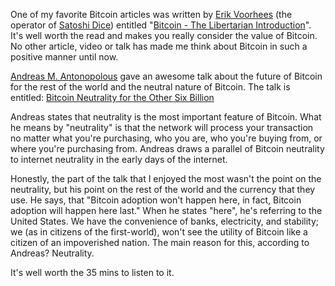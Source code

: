<!--
title: Money for the Other Six Billion
publish: 2013-06-27
tags: Bitcoin
-->

One of my favorite Bitcoin articles was written by [Erik Voorhees][erik] (the operator of [Satoshi Dice][satoshi]) entitled "[Bitcoin - The Libertarian Introduction][bitcoinlib]". It's well worth the read and makes you really consider the value of Bitcoin. No other article, video or talk has made me think about Bitcoin in such a positive manner until now.

[Andreas M. Antonopolous][andreas] gave an awesome talk about the future of Bitcoin for the rest of the world and the neutral nature of Bitcoin. The talk is entitled: [Bitcoin Neutrality for the Other Six Billion](https://soundcloud.com/mindtomatter/conference-2013-andreas-m)

Andreas states that neutrality is the most important feature of Bitcoin. What he means by "neutrality" is that the network will process your transaction no matter what you're purchasing, who you are, who you're buying from, or where you're purchasing from. Andreas draws a parallel of Bitcoin neutrality to internet neutrality in the early days of the internet.

Honestly, the part of the talk that I enjoyed the most wasn't the point on the neutrality, but his point on the rest of the world and the currency that they use. He says, that "Bitcoin adoption won't happen here, in fact, Bitcoin adoption will happen here last." When he states "here", he's referring to the United States. We have the convenience of banks, electricity, and stability; we (as in citizens of the first-world), won't see the utility of Bitcoin like a citizen of an impoverished nation. The main reason for this, according to Andreas? Neutrality.

It's well worth the 35 mins to listen to it.


[erik]: https://twitter.com/ErikVoorhees
[bitcoinlib]: http://evoorhees.blogspot.com/2012/04/bitcoin-libertarian-introduction.html
[satoshi]: http://satoshidice.com/
[andreas]: http://letstalkbitcoin.com/bio/andreas


